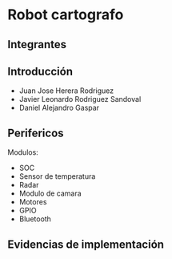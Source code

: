 # Robot cartografo

##  Integrantes
##  Introducción
* Juan Jose Herera Rodriguez
* Javier Leonardo Rodriguez Sandoval
* Daniel Alejandro Gaspar

##  Perifericos
Modulos:
* SOC
* Sensor de temperatura
* Radar
* Modulo de camara
* Motores
* GPIO
* Bluetooth



## Evidencias de implementación
